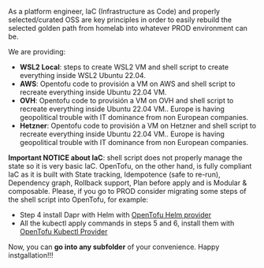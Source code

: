 As a platform engineer, IaC (Infrastructure as Code) and properly selected/curated OSS are key principles in order to easily rebuild the selected golden path from homelab into whatever PROD environment can be.

We are providing:

- **WSL2 Local**: steps to create WSL2 VM and shell script to create everything inside WSL2 Ubuntu 22.04.
- **AWS**: Opentofu code to provisión a VM on AWS and shell script to recreate everything inside Ubuntu 22.04 VM.
- **OVH**:  Opentofu code to provisión a VM on OVH and shell script to recreate everything inside Ubuntu 22.04 VM.. Europe is having geopolitical trouble with IT dominance from non European companies.
- **Hetzner**:  Opentofu code to provisión a VM on Hetzner and shell script to recreate everything inside Ubuntu 22.04 VM.. Europe is having geopolitical trouble with IT dominance from non European companies.


**Important NOTICE about IaC**: shell script does not properly manage the state so it is very basic IaC.  OpenTofu, on the other hand, is fully compliant IaC as it is built with State tracking, Idempotence (safe to re-run), Dependency graph, Rollback support, Plan before apply and is Modular & composable. Please, if you go to PROD consider migrating some steps of the shell script into OpenTofu, for example:
- Step 4 install Dapr with Helm with [OpenTofu Helm provider](https://search.opentofu.org/provider/opentofu/helm/latest)
- All the kubectl apply commands in steps 5 and 6, install them with [OpenTofu Kubectl Provider](https://search.opentofu.org/provider/opentofu/kubernetes/v2.0.0)


Now, you can **go into any subfolder** of your convenience. Happy instgallation!!!